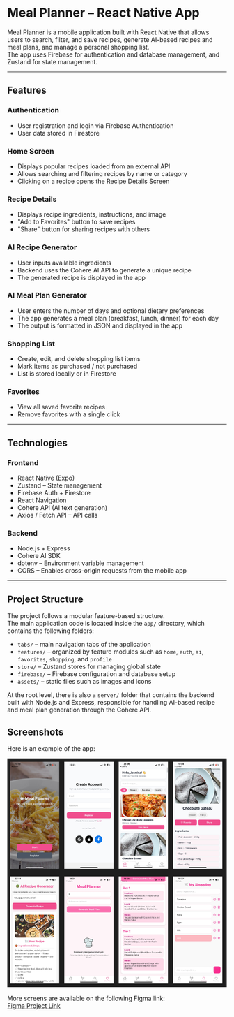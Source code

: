 # Meal Planner – React Native App

Meal Planner is a mobile application built with React Native that allows users to search, filter, and save recipes, generate AI-based recipes and meal plans, and manage a personal shopping list.  
The app uses Firebase for authentication and database management, and Zustand for state management.

---

## Features

### Authentication
- User registration and login via Firebase Authentication  
- User data stored in Firestore

### Home Screen
- Displays popular recipes loaded from an external API  
- Allows searching and filtering recipes by name or category  
- Clicking on a recipe opens the Recipe Details Screen

### Recipe Details
- Displays recipe ingredients, instructions, and image  
- "Add to Favorites" button to save recipes  
- "Share" button for sharing recipes with others

### AI Recipe Generator
- User inputs available ingredients  
- Backend uses the Cohere AI API to generate a unique recipe  
- The generated recipe is displayed in the app

### AI Meal Plan Generator
- User enters the number of days and optional dietary preferences  
- The app generates a meal plan (breakfast, lunch, dinner) for each day  
- The output is formatted in JSON and displayed in the app

### Shopping List
- Create, edit, and delete shopping list items  
- Mark items as purchased / not purchased  
- List is stored locally or in Firestore

### Favorites
- View all saved favorite recipes  
- Remove favorites with a single click

---

## Technologies

### Frontend
- React Native (Expo)
- Zustand – State management
- Firebase Auth + Firestore
- React Navigation
- Cohere API (AI text generation)
- Axios / Fetch API – API calls

### Backend
- Node.js + Express
- Cohere AI SDK
- dotenv – Environment variable management
- CORS – Enables cross-origin requests from the mobile app

---

## Project Structure

The project follows a modular feature-based structure.  
The main application code is located inside the `app/` directory, which contains the following folders:

- `tabs/` – main navigation tabs of the application  
- `features/` – organized by feature modules such as `home`, `auth`, `ai`, `favorites`, `shopping`, and `profile`  
- `store/` – Zustand stores for managing global state  
- `firebase/` – Firebase configuration and database setup  
- `assets/` – static files such as images and icons  

At the root level, there is also a `server/` folder that contains the backend built with Node.js and Express, responsible for handling AI-based recipe and meal plan generation through the Cohere API.

##  Screenshots

Here is an example of the app:

![App Screenshot](assets/images/meal-planner.png)

 More  screens are available on the following Figma link:  
[Figma Project Link](https://www.figma.com/design/6sQzlMvR4Bnss37lPkonwG/meal-planner?node-id=0-1&p=f&t=tLLmw9Je6bzMtb6Z-0)
